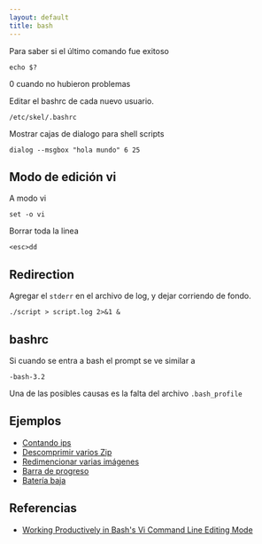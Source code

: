 ```yaml
---
layout: default
title: bash
---
```


Para saber si el último comando fue exitoso

    echo $?

0 cuando no hubieron problemas

Editar el bashrc de cada nuevo usuario.

	/etc/skel/.bashrc

Mostrar cajas de dialogo para shell scripts

	dialog --msgbox "hola mundo" 6 25

## Modo de edición vi
A modo vi

    set -o vi

Borrar toda la linea

    <esc>dd

## Redirection
Agregar el `stderr` en el archivo de log, y dejar corriendo de fondo.

    ./script > script.log 2>&1 &

## bashrc
Si cuando se entra a bash el prompt se ve similar a

    -bash-3.2

Una de las posibles causas es la falta del archivo `.bash_profile`

## Ejemplos

* [Contando ips](/wiki/bash/contandoIp)  
* [Descomprimir varios Zip](/wiki/bash/descomprimirZip)  
* [Redimencionar varias imágenes](/wiki/bash/redimencionarImagenes)  
* [Barra de progreso](/wiki/bash/barraProgreso)  
* [Batería baja](/wiki/bash/bateriaBaja)  

## Referencias

* [Working Productively in Bash's Vi Command Line Editing Mode](http://www.catonmat.net/blog/bash-vi-editing-mode-cheat-sheet/)  

